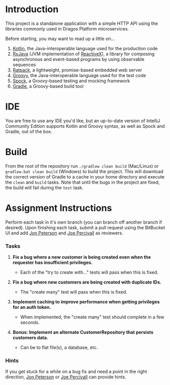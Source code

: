 # Introduction

This project is a standalone application with a simple HTTP API using
the libraries commonly used in Dragos Platform microservices.

Before starting, you may want to read up a little on...

1. [Kotlin](https://kotlinlang.org), the Java-interoperable language
used for the production code
2. [RxJava](https://github.com/ReactiveX/RxJava) (JVM implementation of
[ReactiveX](http://reactivex.io/)), a library for composing asynchronous
and event-based programs by using observable sequences
3. [Ratpack](https://ratpack.io/), a lightweight, promise-based embedded
web server
4. [Groovy](http://groovy-lang.org/), the Java-interoperable language
used for the test code
5. [Spock](http://spockframework.org/), a Groovy-based testing and
mocking framework
6. [Gradle](https://gradle.org/), a Groovy-based build tool

# IDE

You are free to use any IDE you'd like, but an up-to-date version of
IntelliJ Community Edition supports Kotlin and Groovy syntax, as well as
Spock and Gradle, out of the box.

# Build

From the root of the repository run `./gradlew clean build` (Mac/Linux)
or `gradlew.bat clean build` (Windows) to build the project. This will
download the correct version of Gradle to a cache in your home directory
and execute the `clean` and `build` tasks. Note that until the bugs in
the project are fixed, the build will fail during the `test` task.

# Assignment Instructions

Perform each task in it's own branch (you can branch off another branch
if desired). Upon finishing each task, submit a pull request using the
BitBucket UI and add [Jon Peterson](jpeterson@dragos.com) and [Joe
Percivall](jpercivall@dragos.com) as reviewers.

### Tasks

1. **Fix a bug where a new customer is being created even when the
   requester has insufficient privileges.**
    * Each of the "try to create with..." tests will pass when this is
      fixed.

2. **Fix a bug where new customers are being created with duplicate
   IDs.**
    * The "create many" test will pass when this is fixed.

3. **Implement caching to improve performance when getting privileges
   for an auth token.**
    * When implemented, the "create many" test should complete in a few
      seconds.

4. **Bonus: Implement an alternate CustomerRepository that persists
   customers data.**
    * Can be to flat file(s), a database, etc.

### Hints

If you get stuck for a while on a bug fix and need a point in the right
direction, [Jon Peterson](jpeterson@dragos.com) or [Joe Percivall](
jpercivall@dragos.com) can provide hints.